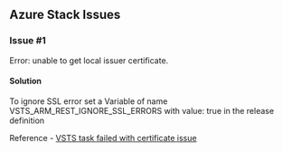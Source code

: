 ## Azure Stack Issues

### Issue #1
Error: unable to get local issuer certificate.

#### Solution
To ignore SSL error set a Variable of name VSTS_ARM_REST_IGNORE_SSL_ERRORS with value: true in the release definition

Reference - [VSTS task failed with certificate issue](https://stackoverflow.com/questions/50981525/vsts-tasks-failed-with-unable-to-get-local-issuer-certificate) 
